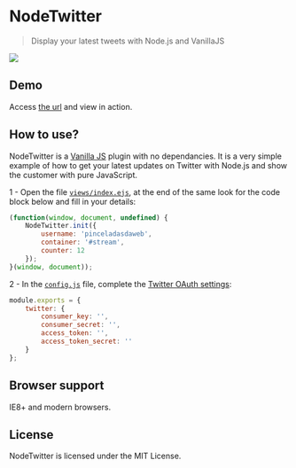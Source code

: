 # NodeTwitter
> Display your latest tweets with Node.js and VanillaJS

![](https://raw.github.com/pinceladasdaweb/NodeTwitter/master/screenshot.png)

## Demo
Access [the url](http://nodejs-twitter.herokuapp.com/) and view in action.

## How to use?
NodeTwitter is a [Vanilla JS](http://vanilla-js.com/) plugin with no dependancies. It is a very simple example of how to get your latest updates on Twitter with Node.js and show the customer with pure JavaScript.

1 - Open the file [`views/index.ejs`](views/index.ejs), at the end of the same look for the code block below and fill in your details:

```javascript
(function(window, document, undefined) {
    NodeTwitter.init({
        username: 'pinceladasdaweb',
        container: '#stream',
        counter: 12
    });
}(window, document));
```
2 - In the [`config.js`](config.js) file, complete the [Twitter OAuth settings](https://dev.twitter.com/oauth/overview/faq):

```javascript
module.exports = {
    twitter: {
        consumer_key: '',
        consumer_secret: '',
        access_token: '',
        access_token_secret: ''
    }
};
```

## Browser support
IE8+ and modern browsers.

## License
NodeTwitter is licensed under the MIT License.
